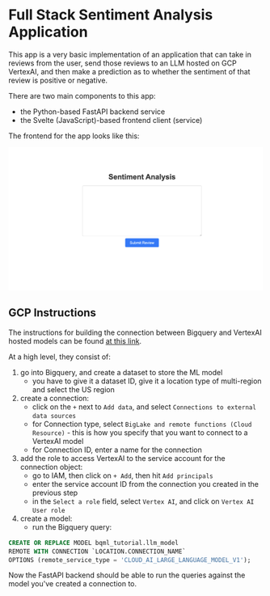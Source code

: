 # Full Stack Sentiment Analysis Application

This app is a very basic implementation of an application that can take in reviews from the user, send those reviews to an LLM hosted on GCP VertexAI,
and then make a prediction as to whether the sentiment of that review is positive or negative.

There are two main components to this app:

* the Python-based FastAPI backend service
* the Svelte (JavaScript)-based frontend client (service)

The frontend for the app looks like this:

![Alt text](frontend.png)

## GCP Instructions

The instructions for building the connection between Bigquery and VertexAI hosted models can be found [at this link](https://cloud.google.com/bigquery/docs/generate-text-tutorial).

At a high level, they consist of:

1. go into Bigquery, and create a dataset to store the ML model
    * you have to give it a dataset ID, give it a location type of multi-region and select the US region
2. create a connection:
    * click on the `+` next to `Add data`, and select `Connections to external data sources`
    * for Connection type, select `BigLake and remote functions (Cloud Resource)` - this is how you specify that you want to connect to a VertexAI model
    * for Connection ID, enter a name for the connection
3. add the role to access VertexAI to the service account for the connection object:
    * go to IAM, then click on `+ Add`, then hit `Add principals`
    * enter the service account ID from the connection you created in the previous step
    * in the `Select a role` field, select `Vertex AI`, and click on `Vertex AI User role`
4. create a model:
    * run the Bigquery query:

```sql
CREATE OR REPLACE MODEL bqml_tutorial.llm_model
REMOTE WITH CONNECTION `LOCATION.CONNECTION_NAME`
OPTIONS (remote_service_type = 'CLOUD_AI_LARGE_LANGUAGE_MODEL_V1');
```

Now the FastAPI backend should be able to run the queries against the model you've created a connection to.
